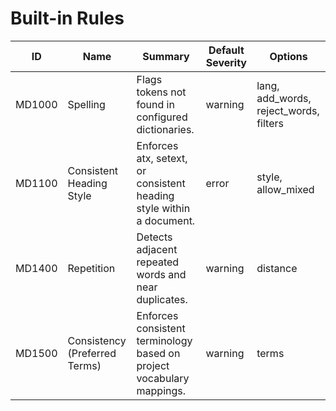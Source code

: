 <!-- markdownlint-disable MD013 -->
# Built-in Rules

| ID | Name | Summary | Default Severity | Options |
| --- | --- | --- | --- | --- |
| MD1000 | Spelling | Flags tokens not found in configured dictionaries. | warning | lang, add_words, reject_words, filters |
| MD1100 | Consistent Heading Style | Enforces atx, setext, or consistent heading style within a document. | error | style, allow_mixed |
| MD1400 | Repetition | Detects adjacent repeated words and near duplicates. | warning | distance |
| MD1500 | Consistency (Preferred Terms) | Enforces consistent terminology based on project vocabulary mappings. | warning | terms |
<!-- markdownlint-enable MD013 -->
